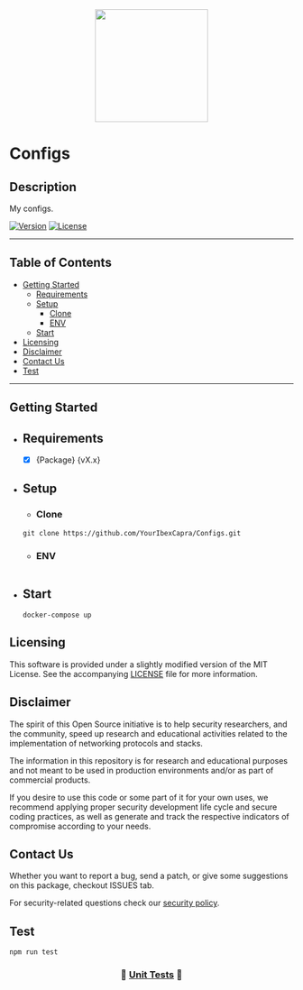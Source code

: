<div id="header" align="center">
  <img src="https://media.giphy.com/media/hjZ3T2Eso1wJ8QWoCl/giphy.gif" width="200"/>
</div>

# Configs

## Description

My configs.

<!-- ![GitHub package.json version (branch)](https://img.shields.io/github/package-json/v/YourIbexCapra/configs/main?style=flat) -->

<!-- ![GitHub](https://img.shields.io/github/license/YourIbexCapra/configs?label=license) -->

[![Version](https://img.shields.io/badge/Version-1.0.0-blue)](./package.json)
[![License](https://img.shields.io/badge/license-MIT-green)](./LICENSE.md)
<!-- [![Build](https://github.com/YourIbexCapra/configs/actions/workflows/main.yml/badge.svg?branch=main)](https://github.com/YourIbexCapra/configs/actions/workflows/main.yml) -->
<!-- ![API](https://img.shields.io/website?down_color=red&down_message=Down&label=API&style=flat&up_color=green&up_message=Live&url=https%3A%2F%2Fexample.com%2F) -->

---

## Table of Contents

- [Getting Started](#getting-started)
  - [Requirements](#requirements)
  - [Setup](#setup)
    - [Clone](#clone)
    - [ENV](#env)
  - [Start](#start)
- [Licensing](#licensing)
- [Disclaimer](#disclaimer)
- [Contact Us](#contact-us)
- [Test](#test)

---

## Getting Started

- ## Requirements

  - [x] {Package} {vX.x}

- ## Setup

  - ### Clone

  ```shell
  git clone https://github.com/YourIbexCapra/Configs.git
  ```

  - ### ENV

  ```.env
  
  ```

- ## Start

  ```shell
  docker-compose up
  ```

## Licensing

This software is provided under a slightly modified version of
the MIT License. See the accompanying [LICENSE](./LICENSE.md) file for
more information.

## Disclaimer

The spirit of this Open Source initiative is to help security researchers,
and the community, speed up research and educational activities related to
the implementation of networking protocols and stacks.

The information in this repository is for research and educational purposes
and not meant to be used in production environments and/or as part
of commercial products.

If you desire to use this code or some part of it for your own uses, we
recommend applying proper security development life cycle and secure coding
practices, as well as generate and track the respective indicators of
compromise according to your needs.

## Contact Us

Whether you want to report a bug, send a patch, or give some suggestions
on this package, checkout ISSUES tab.

For security-related questions check our [security policy](./SECURITY.md).

## Test

```shell
npm run test
```

<div align="center">

### &#129514; [Unit Tests](docs/UNIT_TESTS.md) &#128221;

</div>

